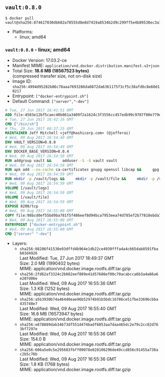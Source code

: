 ## `vault:0.8.0`

```console
$ docker pull vault@sha256:874617030db602a78555d8e8d7419a8534b2d9c299ff5e4b89538ec3a7a6df2b
```

-	Platforms:
	-	linux; amd64

### `vault:0.8.0` - linux; amd64

-	Docker Version: 17.03.2-ce
-	Manifest MIME: `application/vnd.docker.distribution.manifest.v2+json`
-	Total Size: **18.6 MB (18567523 bytes)**  
	(compressed transfer size, not on-disk size)
-	Image ID: `sha256:4994d95282b86c78aaa7693286da0872da6361175f3cf5c38afd6c8e60d10217`
-	Entrypoint: `["docker-entrypoint.sh"]`
-	Default Command: `["server","-dev"]`

```dockerfile
# Tue, 27 Jun 2017 18:41:51 GMT
ADD file:4583e12bf5caec40b861a3409f2a1624c3f3556cc457edb99c9707f00e779e45 in / 
# Tue, 27 Jun 2017 18:42:16 GMT
CMD ["/bin/sh"]
# Thu, 29 Jun 2017 00:37:25 GMT
MAINTAINER Jeff Mitchell <jeff@hashicorp.com> (@jefferai)
# Wed, 09 Aug 2017 16:54:49 GMT
ENV VAULT_VERSION=0.8.0
# Wed, 09 Aug 2017 16:54:49 GMT
ENV DOCKER_BASE_VERSION=0.0.4
# Wed, 09 Aug 2017 16:54:50 GMT
RUN addgroup vault &&     adduser -S -G vault vault
# Wed, 09 Aug 2017 16:54:58 GMT
RUN apk add --no-cache ca-certificates gnupg openssl libcap &&     gpg --keyserver pgp.mit.edu --recv-keys 91A6E7F85D05C65630BEF18951852D87348FFC4C &&     mkdir -p /tmp/build &&     cd /tmp/build &&     wget https://releases.hashicorp.com/docker-base/${DOCKER_BASE_VERSION}/docker-base_${DOCKER_BASE_VERSION}_linux_amd64.zip &&     wget https://releases.hashicorp.com/docker-base/${DOCKER_BASE_VERSION}/docker-base_${DOCKER_BASE_VERSION}_SHA256SUMS &&     wget https://releases.hashicorp.com/docker-base/${DOCKER_BASE_VERSION}/docker-base_${DOCKER_BASE_VERSION}_SHA256SUMS.sig &&     gpg --batch --verify docker-base_${DOCKER_BASE_VERSION}_SHA256SUMS.sig docker-base_${DOCKER_BASE_VERSION}_SHA256SUMS &&     grep ${DOCKER_BASE_VERSION}_linux_amd64.zip docker-base_${DOCKER_BASE_VERSION}_SHA256SUMS | sha256sum -c &&     unzip docker-base_${DOCKER_BASE_VERSION}_linux_amd64.zip &&     cp bin/gosu bin/dumb-init /bin &&     wget https://releases.hashicorp.com/vault/${VAULT_VERSION}/vault_${VAULT_VERSION}_linux_amd64.zip &&     wget https://releases.hashicorp.com/vault/${VAULT_VERSION}/vault_${VAULT_VERSION}_SHA256SUMS &&     wget https://releases.hashicorp.com/vault/${VAULT_VERSION}/vault_${VAULT_VERSION}_SHA256SUMS.sig &&     gpg --batch --verify vault_${VAULT_VERSION}_SHA256SUMS.sig vault_${VAULT_VERSION}_SHA256SUMS &&     grep vault_${VAULT_VERSION}_linux_amd64.zip vault_${VAULT_VERSION}_SHA256SUMS | sha256sum -c &&     unzip -d /bin vault_${VAULT_VERSION}_linux_amd64.zip &&     cd /tmp &&     rm -rf /tmp/build &&     apk del gnupg openssl &&     rm -rf /root/.gnupg
# Wed, 09 Aug 2017 16:54:59 GMT
RUN mkdir -p /vault/logs &&     mkdir -p /vault/file &&     mkdir -p /vault/config &&     chown -R vault:vault /vault
# Wed, 09 Aug 2017 16:54:59 GMT
VOLUME [/vault/logs]
# Wed, 09 Aug 2017 16:54:59 GMT
VOLUME [/vault/file]
# Wed, 09 Aug 2017 16:54:59 GMT
EXPOSE 8200/tcp
# Wed, 09 Aug 2017 16:55:00 GMT
COPY file:98bcd0ef55bd9ba781f5f486eef8d94bca7953eea74d785ef2b77818ebda7972 in /usr/local/bin/docker-entrypoint.sh 
# Wed, 09 Aug 2017 16:55:00 GMT
ENTRYPOINT ["docker-entrypoint.sh"]
# Wed, 09 Aug 2017 16:55:00 GMT
CMD ["server" "-dev"]
```

-	Layers:
	-	`sha256:88286f41530e93dffd4b964e1db22ce4939fffa4a4c665dab8591fbab03d4926`  
		Last Modified: Tue, 27 Jun 2017 18:49:37 GMT  
		Size: 2.0 MB (1990402 bytes)  
		MIME: application/vnd.docker.image.rootfs.diff.tar.gzip
	-	`sha256:2fd62af3324c2b682eef889e41d57686ef00c70acabcca6b3a4a66a6e207d06e`  
		Last Modified: Wed, 09 Aug 2017 16:55:36 GMT  
		Size: 1.3 KB (1252 bytes)  
		MIME: application/vnd.docker.image.rootfs.diff.tar.gzip
	-	`sha256:a5b3930b74a46440eae96b52974b91b5bdc16786ce51fbe33696cbba435748e7`  
		Last Modified: Wed, 09 Aug 2017 16:55:40 GMT  
		Size: 16.6 MB (16573947 bytes)  
		MIME: application/vnd.docker.image.rootfs.diff.tar.gzip
	-	`sha256:e878889dab34673df551d474badf6053aa7daa465dc2e79c2cc82d763bf7297e`  
		Last Modified: Wed, 09 Aug 2017 16:55:36 GMT  
		Size: 154.0 B  
		MIME: application/vnd.docker.image.rootfs.diff.tar.gzip
	-	`sha256:606a5e0c5e295683fbff09078e828106296de49ccd856c91455a736ac2b5c76b`  
		Last Modified: Wed, 09 Aug 2017 16:55:36 GMT  
		Size: 1.8 KB (1768 bytes)  
		MIME: application/vnd.docker.image.rootfs.diff.tar.gzip
